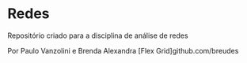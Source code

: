 # Redes
Repositório criado para a disciplina de análise de redes

Por Paulo Vanzolini e Brenda Alexandra
[Flex Grid]github.com/breudes
